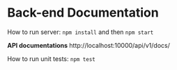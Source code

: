 # Back-end Documentation

How to run server:
`npm install` and then `npm start`

**API documentations**
http://localhost:10000/api/v1/docs/

How to run unit tests:
`npm test`
